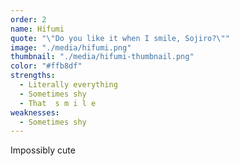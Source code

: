 ```yaml
---
order: 2
name: Hifumi
quote: "\"Do you like it when I smile, Sojiro?\""
image: "./media/hifumi.png"
thumbnail: "./media/hifumi-thumbnail.png"
color: "#ffb8df"
strengths:
  - Literally everything
  - Sometimes shy
  - That  s m i l e
weaknesses:
  - Sometimes shy
---
```


Impossibly cute
